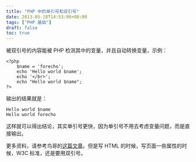 ```yaml
---
title: "PHP 中的单引号和双引号"
date: 2013-05-18T14:53:00+08:00
tags: ["PHP 基础"] 
draft: false
toc: true
---
```


被双引号的内容能被 PHP 检测其中的变量，并且自动转换变量，示例：

```
<?php
	$name = 'forecho';
	echo 'Hello world $name';
	echo '</br>';
	echo "Hello world $name";
?>
```

输出的结果就是：

```
Hello world $name
Hello world forecho
```
这样就可以得出结论，其实单引号更快，因为单引号不用去考虑变量问题，而是直接输出。

更多资料，请参考鸟哥的[这篇文章](http://www.laruence.com/2008/08/19/338.html)。但是写 HTML 的时候，写页面一些属性的时候，W3C 标准，还是要用双引号。